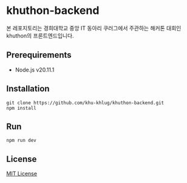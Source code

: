 # khuthon-backend

본 레포지토리는 경희대학교 중앙 IT 동아리 쿠러그에서 주관하는 해커톤 대회인 khuthon의 프론트엔드입니다.

## Prerequirements

- Node.js v20.11.1

## Installation

```shell
git clone https://github.com/khu-khlug/khuthon-backend.git
npm install
```

## Run

```shell
npm run dev
```

## License

[MIT License](LICENSE)

